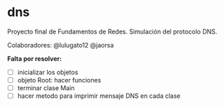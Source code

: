 # dns
Proyecto final de Fundamentos de Redes. Simulación del protocolo DNS.

Colaboradores:
@lulugato12
@jaorsa

**Falta por resolver:**
- [ ] inicializar los objetos
- [ ] objeto Root: hacer funciones
- [ ] terminar clase Main
- [ ] hacer metodo para imprimir mensaje DNS en cada clase
